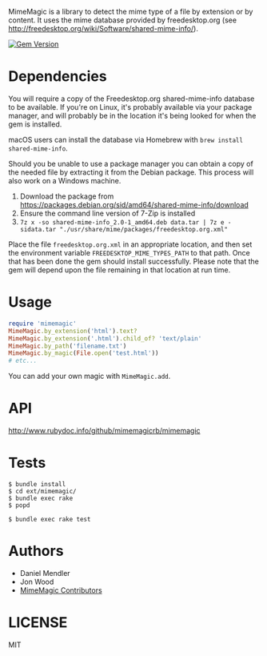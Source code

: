 MimeMagic is a library to detect the mime type of a file by extension or by content. It uses the mime database
provided by freedesktop.org (see http://freedesktop.org/wiki/Software/shared-mime-info/).

[![Gem Version](https://img.shields.io/gem/v/mimemagic.svg)](http://rubygems.org/gems/mimemagic)

Dependencies
============

You will require a copy of the Freedesktop.org shared-mime-info database to be available. If you're on Linux,
it's probably available via your package manager, and will probably be in the location it's being looked for
when the gem is installed.

macOS users can install the database via Homebrew with `brew install shared-mime-info`.

Should you be unable to use a package manager you can obtain a copy of the needed file by extracting it from
the Debian package. This process will also work on a Windows machine.

1. Download the package from https://packages.debian.org/sid/amd64/shared-mime-info/download
2. Ensure the command line version of 7-Zip is installed
3. `7z x -so shared-mime-info_2.0-1_amd64.deb data.tar | 7z e -sidata.tar "./usr/share/mime/packages/freedesktop.org.xml"`


Place the file `freedesktop.org.xml` in an appropriate location, and then set the environment variable
`FREEDESKTOP_MIME_TYPES_PATH` to that path. Once that has been done the gem should install successfully. Please
note that the gem will depend upon the file remaining in that location at run time.

Usage
=====

```ruby
require 'mimemagic'
MimeMagic.by_extension('html').text?
MimeMagic.by_extension('.html').child_of? 'text/plain'
MimeMagic.by_path('filename.txt')
MimeMagic.by_magic(File.open('test.html'))
# etc...
```

You can add your own magic with `MimeMagic.add`.

API
===

http://www.rubydoc.info/github/mimemagicrb/mimemagic

Tests
=====

```console
$ bundle install
$ cd ext/mimemagic/
$ bundle exec rake
$ popd

$ bundle exec rake test
```

Authors
=======

* Daniel Mendler
* Jon Wood
* [MimeMagic Contributors](https://github.com/mimemagicrb/mimemagic/graphs/contributors)

LICENSE
=======

MIT
